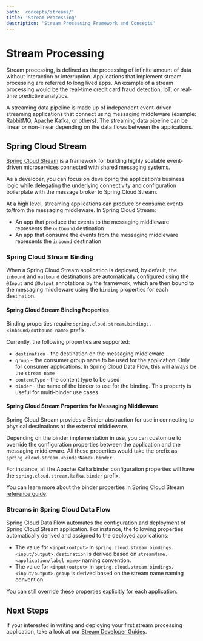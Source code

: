 ```yaml
---
path: 'concepts/streams/'
title: 'Stream Processing'
description: 'Stream Processing Framework and Concepts'
---
```


# Stream Processing

Stream processing, is defined as the processing of infinite amount of data without interaction or interruption. Applications that implement stream processing are referred to long lived apps. An example of a stream processing would be the real-time credit card fraud detection, IoT, or real-time predictive analytics.

A streaming data pipeline is made up of independent event-driven streaming applications that connect using messaging middleware (example: RabbitMQ, Apache Kafka, or others).
The streaming data pipeline can be linear or non-linear depending on the data flows between the applications.

## Spring Cloud Stream

[Spring Cloud Stream](https://spring.io/projects/spring-cloud-stream) is a framework for building highly scalable event-driven microservices connected with shared messaging systems.

As a developer, you can focus on developing the application’s business logic while delegating the underlying connectivity and configuration boilerplate with the message broker to Spring Cloud Stream.

At a high level, streaming applications can produce or consume events to/from the messaging middleware. In Spring Cloud Stream:

- An app that produce the events to the messaging middleware represents the `outbound` destination
- An app that consume the events from the messaging middleware represents the `inbound` destination

### Spring Cloud Stream Binding

When a Spring Cloud Stream application is deployed, by default, the `inbound` and `outbound` destinations are automatically configured using the `@Input` and `@Output` annotations by the framework, which are then bound to the messaging middleware using the `binding` properties for each destination.

#### Spring Cloud Stream Binding Properties

Binding properties require `spring.cloud.stream.bindings.<inbound/outbound-name>` prefix.

Currently, the following properties are supported:

- `destination` - the destination on the messaging middleware
- `group` - the consumer group name to be used for the application. Only for consumer applications. In Spring Cloud Data Flow, this will always be the `stream name`
- `contentType` - the content type to be used
- `binder` - the name of the binder to use for the binding. This property is useful for multi-binder use cases

#### Spring Cloud Stream Properties for Messaging Middleware

Spring Cloud Stream provides a Binder abstraction for use in connecting to physical destinations at the external middleware.

Depending on the binder implementation in use, you can customize to override the configuration properties between the application and the messaging middleware.
All these properties would take the prefix as `spring.cloud.stream.<binderName>.binder`.

For instance, all the Apache Kafka binder configuration properties will have the `spring.cloud.stream.kafka.binder` prefix.

You can learn more about the binder properties in Spring Cloud Stream [reference guide](https://cloud.spring.io/spring-cloud-static/spring-cloud-stream/%stream-version%/spring-cloud-stream.html#_binder_implementations).

### Streams in Spring Cloud Data Flow

Spring Cloud Data Flow automates the configuration and deployment of Spring Cloud Stream application. For instance, the following properties automatically derived and assigned to the deployed applications:

- The value for `<input/output>` in `spring.cloud.stream.bindings.<input/output>.destination` is derived based on `streamName.<application/label name>` naming convention.
- The value for `<input/output>` in `spring.cloud.stream.bindings.<input/output>.group` is derived based on the stream name naming convention.

You can still override these properties explicitly for each application.

## Next Steps

If your interested in writing and deploying your first stream processing application, take a look at our [Stream Developer Guides](%currentPath%/stream-developer-guides/).

